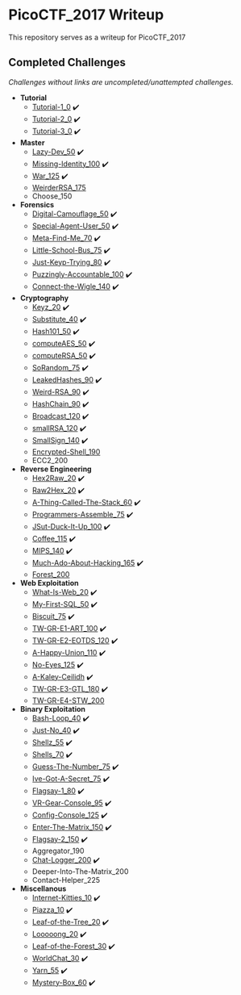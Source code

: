 # PicoCTF_2017 Writeup
This repository serves as a writeup for PicoCTF_2017

## Completed Challenges
_Challenges without links are uncompleted/unattempted challenges._

* **Tutorial**
    - [Tutorial-1_0](tutorial/tutorial_1) :heavy_check_mark:
    - [Tutorial-2_0](tutorial/tutorial_2) :heavy_check_mark:
    - [Tutorial-3_0](tutorial/tutorial_3) :heavy_check_mark:
* **Master**
    - [Lazy-Dev_50](master/lazy-dev) :heavy_check_mark:
    - [Missing-Identity_100](master/missing-identity) :heavy_check_mark:
    - [War_125](master/war) :heavy_check_mark:
    - [WeirderRSA_175](master/weirderRSA)
    - Choose_150
* **Forensics**
    - [Digital-Camouflage_50](forensics/digital-camouflage) :heavy_check_mark:
    - [Special-Agent-User_50](forensics/special-agent-user) :heavy_check_mark:
    - [Meta-Find-Me_70](forensics/meta-find-me) :heavy_check_mark:
    - [Little-School-Bus_75](forensics/little-school-bus) :heavy_check_mark:
    - [Just-Keyp-Trying_80](forensics/just-keyp-trying) :heavy_check_mark:
    - [Puzzingly-Accountable_100](forensics/puzzingly-accountable) :heavy_check_mark:
    - [Connect-the-Wigle_140](forensics/connect-the-wigle) :heavy_check_mark:
* **Cryptography**
    - [Keyz_20](cryptography/keyz) :heavy_check_mark:
    - [Substitute_40](cryptography/substitute) :heavy_check_mark:
    - [Hash101_50](cryptography/hash101) :heavy_check_mark:
    - [computeAES_50](cryptography/computeaes) :heavy_check_mark:
    - [computeRSA_50](cryptography/computersa) :heavy_check_mark:
    - [SoRandom_75](cryptography/sorandom) :heavy_check_mark:
    - [LeakedHashes_90](cryptography/leakedhashes) :heavy_check_mark:
    - [Weird-RSA_90](cryptography/weird-rsa) :heavy_check_mark:
    - [HashChain_90](cryptography/hashchain) :heavy_check_mark:
    - [Broadcast_120](cryptography/broadcast) :heavy_check_mark:
    - [smallRSA_120](cryptography/smallrsa) :heavy_check_mark:
    - [SmallSign_140](cryptography/smallsign) :heavy_check_mark:
    - [Encrypted-Shell_190](cryptography/encrypted-shell)
    - ECC2_200
* **Reverse Engineering**
    - [Hex2Raw_20](reverse/hex2raw) :heavy_check_mark:
    - [Raw2Hex_20](reverse/raw2hex) :heavy_check_mark:
    - [A-Thing-Called-The-Stack_60](reverse/a-thing-called-the-stack) :heavy_check_mark:
    - [Programmers-Assemble_75](reverse/programmers-assemble) :heavy_check_mark:
    - [JSut-Duck-It-Up_100](reverse/jsut-duck-it-up) :heavy_check_mark:
    - [Coffee_115](reverse/coffee) :heavy_check_mark:
    - [MIPS_140](reverse/mips) :heavy_check_mark:
    - [Much-Ado-About-Hacking_165](reverse/much-ado-about-hacking) :heavy_check_mark:
    - [Forest_200](reverse/forest)
* **Web Exploitation**
    - [What-Is-Web_20](web/what-is-web) :heavy_check_mark:
    - [My-First-SQL_50](web/my-first-sql) :heavy_check_mark:
    - [Biscuit_75](web/biscuit) :heavy_check_mark:
    - [TW-GR-E1-ART_100](web/tw-gr-e1-art) :heavy_check_mark:
    - [TW-GR-E2-EOTDS_120](web/tw-gr-e2-eotds) :heavy_check_mark:
    - [A-Happy-Union_110](web/a-happy-union) :heavy_check_mark:
    - [No-Eyes_125](web/no-eyes) :heavy_check_mark:
    - [A-Kaley-Ceilidh](web/a-kaley-ceilidh) :heavy_check_mark:
    - [TW-GR-E3-GTL_180](web/tw-gr-e3-gtl) :heavy_check_mark:
    - [TW-GR-E4-STW_200](web/tw-gr-e4-stw)
* **Binary Exploitation**
    - [Bash-Loop_40](binary/bash-loop) :heavy_check_mark:
    - [Just-No_40](binary/just-no) :heavy_check_mark:
    - [Shellz_55](binary/shellz) :heavy_check_mark:
    - [Shells_70](binary/shells) :heavy_check_mark:
    - [Guess-The-Number_75](binary/guess-the-number) :heavy_check_mark:
    - [Ive-Got-A-Secret_75](binary/ive-got-a-secret) :heavy_check_mark:
    - [Flagsay-1_80](binary/flagsay-1) :heavy_check_mark:
    - [VR-Gear-Console_95](binary/vr-gear-console) :heavy_check_mark:
    - [Config-Console_125](binary/config-console) :heavy_check_mark:
    - [Enter-The-Matrix_150](binary/enter-the-matrix) :heavy_check_mark:
    - [Flagsay-2_150](binary/flagsay-2) :heavy_check_mark:
    - Aggregator_190
    - [Chat-Logger_200](binary/chat-logger) :heavy_check_mark:
    - Deeper-Into-The-Matrix_200
    - Contact-Helper_225
* **Miscellanous**
    - [Internet-Kitties_10](miscellanous/internet-kitties) :heavy_check_mark:
    - [Piazza_10](miscellanous/piazza) :heavy_check_mark:
    - [Leaf-of-the-Tree_20](miscellanous/leaf-of-the-tree) :heavy_check_mark:
    - [Looooong_20](miscellanous/looooong) :heavy_check_mark:
    - [Leaf-of-the-Forest_30](miscellanous/leaf-of-the-forest) :heavy_check_mark:
    - [WorldChat_30](miscellanous/worldchat) :heavy_check_mark:
    - [Yarn_55](miscellanous/yarn) :heavy_check_mark:
    - [Mystery-Box_60](miscellanous/mystery-box) :heavy_check_mark:
<!--stackedit_data:
eyJoaXN0b3J5IjpbLTQ2NTkzMDg2NCwtMTI3MjU2MTM2NCwtMj
EzODM1MjU4MiwtMTU4NDA0OTAxNSw1NTgwMTI2MTVdfQ==
-->
